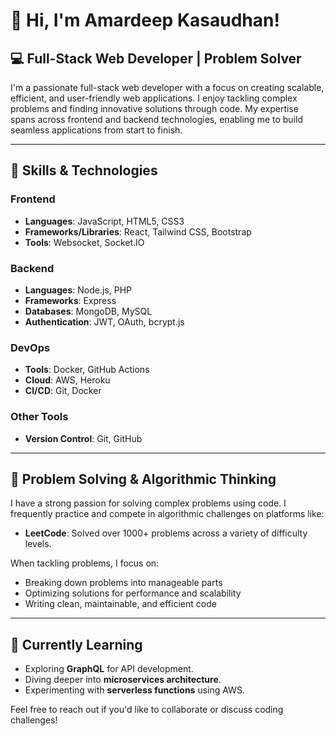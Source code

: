 # 👋 Hi, I'm Amardeep Kasaudhan!

## 💻 Full-Stack Web Developer | Problem Solver

I'm a passionate full-stack web developer with a focus on creating scalable, efficient, and user-friendly web applications. I enjoy tackling complex problems and finding innovative solutions through code. My expertise spans across frontend and backend technologies, enabling me to build seamless applications from start to finish.

---

## 🚀 Skills & Technologies

### **Frontend**
- **Languages**: JavaScript, HTML5, CSS3
- **Frameworks/Libraries**: React, Tailwind CSS, Bootstrap
- **Tools**: Websocket, Socket.IO

### **Backend**
- **Languages**: Node.js, PHP
- **Frameworks**: Express
- **Databases**: MongoDB, MySQL
- **Authentication**: JWT, OAuth, bcrypt.js

### **DevOps**
- **Tools**: Docker, GitHub Actions
- **Cloud**: AWS, Heroku
- **CI/CD**: Git, Docker

### **Other Tools**
- **Version Control**: Git, GitHub

---

## 🧠 Problem Solving & Algorithmic Thinking

I have a strong passion for solving complex problems using code. I frequently practice and compete in algorithmic challenges on platforms like:

- **LeetCode**: Solved over 1000+ problems across a variety of difficulty levels.

When tackling problems, I focus on:
- Breaking down problems into manageable parts
- Optimizing solutions for performance and scalability
- Writing clean, maintainable, and efficient code

---

## 🌱 Currently Learning
- Exploring **GraphQL** for API development.
- Diving deeper into **microservices architecture**.
- Experimenting with **serverless functions** using AWS.

Feel free to reach out if you'd like to collaborate or discuss coding challenges!
